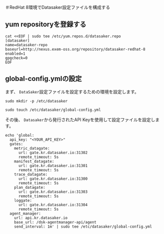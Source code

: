 ＃RedHat 8環境でDatasaker設定ファイルを構成する

## yum repositoryを登録する
```shell
cat <<EOF | sudo tee /etc/yum.repos.d/datasaker.repo
[datasaker]
name=datasaker-repo
baseurl=http://nexus.exem-oss.org/repository/datasaker-redhat-8
enabled=1
gpgcheck=0
EOF
```
## global-config.ymlの設定

まず、 `DataSaker`設定ファイルを設定するための環境を設定します。
```shell
sudo mkdir -p /etc/datasaker

sudo touch /etc/datasaker/global-config.yml
```
その後、 `Datasaker`から発行されたAPI Keyを使用して設定ファイルを設定します。
```shell
echo 'global:
  api_key: "<YOUR_API_KEY>"
  gates:
    metric_datagate:
      url: gate.kr.datasaker.io:31302
      remote_timeout: 5s
    manifest_datagate:
      url: gate.kr.datasaker.io:31301
      remote_timeout: 5s
    trace_datagate:
      url: gate.kr.datasaker.io:31300
      remote_timeout: 5s
    plan_datagate:
      url: gate.kr.datasaker.io:31303
      remote_timeout: 5s
    loggate:
      url: gate.kr.datasaker.io:31304
      remote_timeout: 5s
  agent_manager:
    url: api.kr.datasaker.io
    base_url: /dsk-agentmanager-api/agent
    send_interval: 1m' | sudo tee /etc/datasaker/global-config.yml
```
